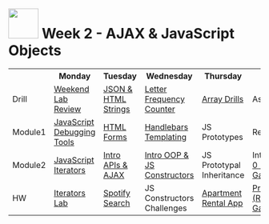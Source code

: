 # <img src="https://cloud.githubusercontent.com/assets/7833470/10423298/ea833a68-7079-11e5-84f8-0a925ab96893.png" width="60"> Week 2 - AJAX & JavaScript Objects

<table>
  <tr>
    <th></th>
    <th>Monday</th>
    <th>Tuesday</th>
    <th>Wednesday</th>
    <th>Thursday</th>
    <th>Friday</th>
  </tr>
  <tr>
    <td>Drill</td>
    <td><a href="day-01/drill">Weekend Lab Review</a></td>
    <td><a href="day-02/drill">JSON & HTML Strings</a></td>
    <td><a href="day-03/drill">Letter Frequency Counter</a></td>
    <td><a href="day-04/drill">Array Drills</a></td>
    <td>Assessment</td>
  </tr>
  <tr>
    <td>Module1</td>
    <td><a href="day-01/module-01">JavaScript Debugging Tools</a></td>
    <td><a href="day-02/module-01">HTML Forms</a></td>
    <td><a href="day-03/module-01">Handlebars Templating</a></td>
    <td>JS Prototypes</td>
    <td>Review</td>
  </tr>
  <tr>
    <td>Module2</td>
    <td><a href="day-01/module-02">JavaScript Iterators</a></td>
    <td><a href="day-02/module-02">Intro APIs & AJAX</a></td>
    <td><a href="day-03/module-02">Intro OOP & JS Constructors</a></td>
    <td>JS Prototypal Inheritance</td>
    <td>Intro <a href="https://github.com/sf-wdi-24/project-00" target="_blank">Project 0 (Racing Game)</a></td>
  </tr>
  <tr>
    <td>HW</td>
    <td><a href="https://github.com/sf-wdi-24/iterators-challenges" target="_blank">Iterators Lab</a></td>
    <td><a href="https://github.com/sf-wdi-24/spotify-search" target="_blank">Spotify Search</a></td>
    <td>JS Constructors Challenges</td>
    <td><a href="https://github.com/sf-wdi-24/apartment-oop" target="_blank">Apartment Rental App</a></td>
    <td><a href="https://github.com/sf-wdi-24/project-00" target="_blank">Project 0 (Racing Game)</a></td>
  </tr>
</table>
